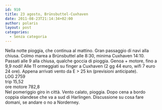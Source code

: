 ```yaml
---
id: 910
title: 23 agosto, Brünsbuttel-Cuxhaven
date: 2011-08-23T21:14:34+02:00
author: polaris
layout: post
categories:
  - Senza categoria
---
```

Nella notte pioggia, che continua al mattino. Gran passaggio di navi alla chiusa. Colmo marea a Brünsbuttel alle 8:30, minima Cuxhaven 14:10. Passati alle 9 alla chiusa, qualche goccia di pioggia. Genoa + motore, fino a 9,9 nodi! Alle 11 ormeggiati su finger a Cuxhaven (2 gg 44 euro, wifi 7 euro 24 ore). Appena arrivati vento da E > 25 kn (previsioni anticipate).  
LOG 2759  
trip 15,52  
ore motore 782,8  
Nel pomeriggio giro in città. Vento calato, pioggia. Dopo cena a bordo coppia olandese che va a sud di Harlingen. Discussione su cosa fare domani, se andare o no a Norderney.
